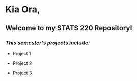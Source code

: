 # Kia Ora, 
## Welcome to my STATS 220 Repository!

### *This semester's projects include:*

* Project 1

* Project 2

* Project 3


